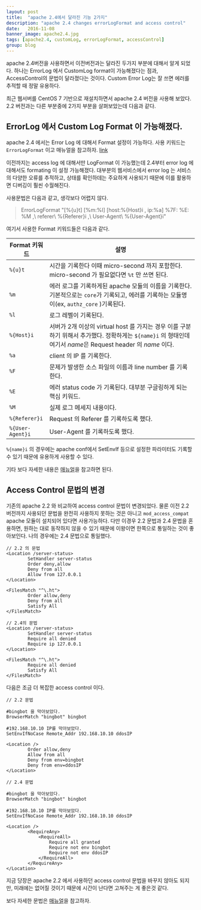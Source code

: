 ```yaml
---
layout: post
title:  "apache 2.4에서 달라진 기능 2가지"
description: "apache 2.4 changes errorLogFormat and access control"
date:   2016-11-08
banner_image: apache2.4.jpg
tags: [apache2.4, customLog, errorLogFormat, accessControl]
group: blog
---
```


apache 2.4버전을 사용하면서 이전버전과는 달라진 두가지 부분에 대해서 알게 되었다. 하나는 ErrorLog 에서 CustomLog format이 가능해졌다는 점과, AccessControl의 문법이 달라졌다는 것이다. Custom Error Log는 잘 쓰면 에러를 추적할 때 정말 유용하다.

<!--more-->

최근 웹서버를 CentOS 7 기반으로 재설치하면서 apache 2.4 버전을 사용해 보았다. 2.2 버전과는 다른 부분중에 2가지 부분을 살펴보았는데 다음과 같다.

## ErrorLog 에서 Custom Log Format 이 가능해졌다.

apache 2.4 에서는 Error Log 에 대해서 Format 설정이 가능하다. 사용 키워드는 `ErrorLogFormat` 이고 매뉴얼을 참고하자. [link](https://httpd.apache.org/docs/2.4/mod/core.html#errorlogformat "apache 2.4 ErrorLogFormat 매뉴얼")

이전까지는 access log 에 대해서만 LogFormat 이 가능했는데 2.4부터 error log 에 대해서도 formating 이 설정 가능해졌다. 대부분의 웹서비스에서 error log 는 서비스의 다양한 오류를 추적하고, 상태를 확인하데는 주요하게 사용되기 때문에 이를 활용하면 디버깅이 훨씬 수월해진다.

사용문법은 다음과 같고, 생각보다 어렵지 않다.

> ErrorLogFormat "[%{u}t] [%m:%l] [host:%{Host}i , ip:%a] %7F: %E: %M ,\ referer\ %{Referer}i ,\ User-Agent\ %{User-Agent}i"

여기서 사용한 Format 키워드들은 다음과 같다.

| Format 키워드  | 설명  |
|---|---|
| `%{u}t` | 시간을 기록한다 이때 micro-second 까지 포함한다. micro-second 가 필요없다면 `%t` 만 쓰면 된다.  |
| `%m` | 에러 로그를 기록하게된 apache 모듈의 이름을 기록한다. 기본적으로는 `core`가 기록되고, 에러를 기록하는 모듈명이(ex, `authz_core` )기록된다.  |
| `%l` | 로그 레벨이 기록된다. |
| `%{Host}i` | 서버가 2개 이상의 virtual host 를 가지는 경우 이를 구분하기 위해서 추가했다. 정확하게는 `${name}i` 의 형태인데 여기서 *name*은 Request header 의 *name* 이다.  |
| `%a` | client 의 IP 를 기록한다. |
| `%F` | 문제가 발생한 소스 파일의 이름과 line number 를 기록한다. |
| `%E` | 에러 status code 가 기록된다. 대부분 구글링하게 되는 핵심 키워드. |
| `%M` | 실제 로그 메세지 내용이다. |
| `%{Referer}i` | Request 의 Referer 를 기록하도록 했다. |
| `%{User-Agent}i` | User-Agent 를 기록하도록 했다. |

`%{name}i` 의 경우에는 apache conf에서 SetEnvIf 등으로 설정한 파라미터도 기록할 수 있기 때문에 유용하게 사용할 수 있다.

기타 보다 자세한 내용은 [매뉴얼](https://httpd.apache.org/docs/2.4/mod/core.html#errorlogformat "apache2.4 core 매뉴얼")을 참고하면 된다.

## Access Control 문법의 변경

기존의 apache 2.2 와 비교하여 access control 문법이 변경되었다. 물론 이전 2.2 버전까지 사용되던 문법을 완전히 사용하지 못하는 것은 아니고 `mod_access_compat` apache 모듈이 설치되어 있다면 사용가능하다. 다만 이경우 2.2 문법과 2.4 문법을 혼용하면, 원하는 대로 동작하지 않을 수 있기 때문에 이왕이면 한쪽으로 통일하는 것이 좋아보인다. 나의 경우에는 2.4 문법으로 통일했다.

```
// 2.2 의 문법
<Location /server-status>
        SetHandler server-status
        Order deny,allow
        Deny from all
        Allow from 127.0.0.1
</Location>

<FilesMatch "^\.ht">
        Order allow,deny
        Deny from all
        Satisfy All
</FilesMatch>
```

```
// 2.4의 문법
<Location /server-status>
        SetHandler server-status
        Require all denied
        Require ip 127.0.0.1
</Location>

<FilesMatch "^\.ht">
        Require all denied
        Satisfy All
</FilesMatch>
```

다음은 조금 더 복잡한 access control 이다.

```
// 2.2 문법

#bingbot 을 막아보았다.
BrowserMatch "bingbot" bingbot

#192.168.10.10 IP를 막아보았다.
SetEnvIfNoCase Remote_Addr 192.168.10.10 ddosIP

<Location />
        Order allow,deny
        Allow from all
        Deny from env=bingbot
        Deny from env=ddosIP
</Location>
```

```
// 2.4 문법

#bingbot 을 막아보았다.
BrowserMatch "bingbot" bingbot

#192.168.10.10 IP를 막아보았다.
SetEnvIfNoCase Remote_Addr 192.168.10.10 ddosIP

<Location />
        <RequireAny>
            <RequireAll>
                Require all granted
                Require not env bingbot
                Require not env ddosIP
            </RequireAll>
        </RequireAny>
</Location>
```

지금 당장은 apache 2.2 에서 사용하던 access control 문법을 바꾸지 않아도 되지만, 미래에는 없어질 것이기 때문에 시간이 난다면 고쳐주는 게 좋은것 같다.

보다 자세한 문법은 [매뉴얼](https://httpd.apache.org/docs/2.4/howto/access.html "apache2.4 access 매뉴얼")을 참고하자.
